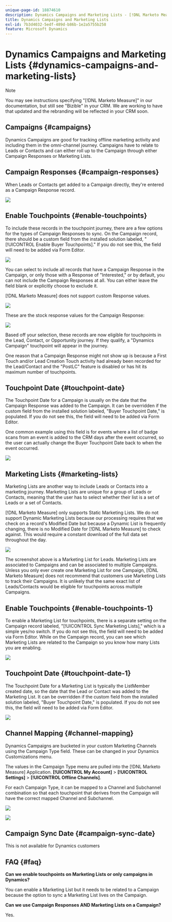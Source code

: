 ```yaml
---
unique-page-id: 18874610
description: Dynamics Campaigns and Marketing Lists - [!DNL Marketo Measure] - Product Documentation
title: Dynamics Campaigns and Marketing Lists
exl-id: 7b3d4032-5edf-489d-b86b-1e2a5755b258
feature: Microsoft Dynamics
---
```

# Dynamics Campaigns and Marketing Lists {#dynamics-campaigns-and-marketing-lists}

>[!NOTE]
>
>You may see instructions specifying "[!DNL Marketo Measure]" in our documentation, but still see "Bizible" in your CRM. We are working to have that updated and the rebranding will be reflected in your CRM soon.

## Campaigns {#campaigns}

Dynamics Campaigns are good for tracking offline marketing activity and including them in the omni-channel journey. Campaigns have to relate to Leads or Contacts and can either roll up to the Campaign through either Campaign Responses or Marketing Lists.

## Campaign Responses {#campaign-responses}

When Leads or Contacts get added to a Campaign directly, they're entered as a Campaign Response record.

![](assets/1.png)

## Enable Touchpoints {#enable-touchpoints}

To include these records in the touchpoint journey, there are a few options for the types of Campaign Responses to sync. On the Campaign record, there should be a custom field from the installed solution labeled, "[!UICONTROL Enable Buyer Touchpoints]." If you do not see this, the field will need to be added via Form Editor.

![](assets/2.png)

You can select to include all records that have a Campaign Response in the Campaign, or only those with a Response of "Interested," or by default, you can not include the Campaign Responses at all. You can either leave the field blank or explicitly choose to exclude it.

[!DNL Marketo Measure] does not support custom Response values.

![](assets/3.png)

These are the stock response values for the Campaign Response:

![](assets/4.png)

Based off your selection, these records are now eligible for touchpoints in the Lead, Contact, or Opportunity journey. If they qualify, a "Dynamics Campaign" touchpoint will appear in the journey.

One reason that a Campaign Response might not show up is because a First Touch and/or Lead Creation Touch activity had already been recorded for the Lead/Contact and the "PostLC" feature is disabled or has hit its maximum number of touchpoints.

## Touchpoint Date {#touchpoint-date}

The Touchpoint Date for a Campaign is usually on the date that the Campaign Response was added to the Campaign. It can be overridden if the custom field from the installed solution labeled, "Buyer Touchpoint Date," is populated. If you do not see this, the field will need to be added via Form Editor.

One common example using this field is for events where a list of badge scans from an event is added to the CRM days after the event occurred, so the user can actually change the Buyer Touchpoint Date back to when the event occurred.

![](assets/5.png)

## Marketing Lists {#marketing-lists}

Marketing Lists are another way to include Leads or Contacts into a marketing journey. Marketing Lists are unique for a group of Leads or Contacts, meaning that the user has to select whether their list is a set of Leads or a set of Contacts.

[!DNL Marketo Measure] only supports Static Marketing Lists. We do not support Dynamic Marketing Lists because our processing requires that we check on a record's Modified Date but because a Dynamic List is frequently changing, there is no Modified Date for [!DNL Marketo Measure] to check against. This would require a constant download of the full data set throughout the day.

![](assets/6.png)

The screenshot above is a Marketing List for Leads. Marketing Lists are associated to Campaigns and can be associated to multiple Campaigns. Unless you only ever create one Marketing List for one Campaign, [!DNL Marketo Measure] does not recommend that customers use Marketing Lists to track their Campaigns. It is unlikely that the same exact list of Leads/Contacts would be eligible for touchpoints across multiple Campaigns.

## Enable Touchpoints {#enable-touchpoints-1}

To enable a Marketing List for touchpoints, there is a separate setting on the Campaign record labeled, "[!UICONTROL Sync Marketing Lists]," which is a simple yes/no switch. If you do not see this, the field will need to be added via Form Editor. While on the Campaign record, you can see which Marketing Lists are related to the Campaign so you know how many Lists you are enabling.

![](assets/7.png)

## Touchpoint Date {#touchpoint-date-1}

The Touchpoint Date for a Marketing List is typically the ListMember created date, so the date that the Lead or Contact was added to the Marketing List. It can be overridden if the custom field from the installed solution labeled, "Buyer Touchpoint Date," is populated. If you do not see this, the field will need to be added via Form Editor.

![](assets/8.png)

## Channel Mapping {#channel-mapping}

Dynamics Campaigns are bucketed in your custom Marketing Channels using the Campaign Type field. These can be changed in your Dynamics Customizations menu.

The values in the Campaign Type menu are pulled into the [!DNL Marketo Measure] Application. **[!UICONTROL My Account]** > **[!UICONTROL Settings]** > **[!UICONTROL Offline Channels]**.

For each Campaign Type, it can be mapped to a Channel and Subchannel combination so that each touchpoint that derives from the Campaign will have the correct mapped Channel and Subchannel.

![](assets/9.png)

![](assets/10.png)

## Campaign Sync Date {#campaign-sync-date}

This is not available for Dynamics customers

## FAQ {#faq}

**Can we enable touchpoints on Marketing Lists or only campaigns in Dynamics?**

You can enable a Marketing List but it needs to be related to a Campaign because the option to sync a Marketing List lives on the Campaign.

**Can we use Campaign Responses AND Marketing Lists on a Campaign?**

Yes.
